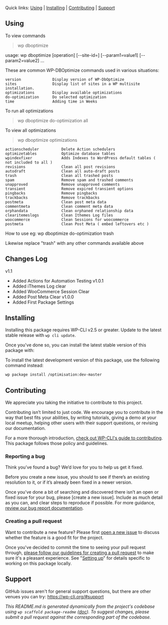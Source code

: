 

Quick links: [Using](#using) | [Installing](#installing) | [Contributing](#contributing) | [Support](#support)

## Using
To view commands

> wp dboptimize

usage: wp dboptimize <command> [operation] [--site-id=<site-id>] [--param1=value1] [--param2=value2] ...

These are common WP-DBOptimize commands used in various situations:

    version              Display version of WP-DbOptimize
    sites                Display list of sites in a WP multisite installation.
    optimizations        Display available optimizations
    do-optimization      Do selected optimization
    time                 Adding time in Weeks

To run all optimizations
> wp dboptimize do-optimization all

To view all optimizations

> wp dboptimize optimizations

    actionscheduler          Delete Action schedulers
    optimizetables           Optimize database tables
    wpindexfixer             Adds Indexes to WordPress default tables ( not included to all )
    revisions                Clean all post revisions
    autodraft                Clean all auto-draft posts
    trash                    Clean all trashed posts
    spam                     Remove spam and trashed comments
    unapproved               Remove unapproved comments
    transient                Remove expired transient options
    pingbacks                Remove pingbacks
    trackbacks               Remove trackbacks
    postmeta                 Clean post meta data
    commentmeta              Clean comment meta data
    orphandata               Clean orphaned relationship data
    clearitemeslogs          Clean Ithemes Log files
    woocommerce              Clean Sessions for woocommerce
    postmeta                 Clean Post Meta ( embed leftovers etc )




How to use
eg:
wp dboptimize do-optimization trash

Likewise replace "trash" with any other commands available above

## Changes Log
v1.1
* Added Actions for Automation Testing
v1.0.1
* Added iThemes Log clear
* Added WooCommerce Session Clear
* Added Post Meta Clear
v1.0.0
* Added First Package Settings

## Installing

Installing this package requires WP-CLI v2.5 or greater. Update to the latest stable release with `wp cli update`.

Once you've done so, you can install the latest stable version of this package with:

To install the latest development version of this package, use the following command instead:

```bash
wp package install /optimisation:dev-master
```

## Contributing

We appreciate you taking the initiative to contribute to this project.

Contributing isn’t limited to just code. We encourage you to contribute in the way that best fits your abilities, by writing tutorials, giving a demo at your local meetup, helping other users with their support questions, or revising our documentation.

For a more thorough introduction, [check out WP-CLI's guide to contributing](https://make.wordpress.org/cli/handbook/contributing/). This package follows those policy and guidelines.

### Reporting a bug

Think you’ve found a bug? We’d love for you to help us get it fixed.

Before you create a new issue, you should to see if there’s an existing resolution to it, or if it’s already been fixed in a newer version.

Once you’ve done a bit of searching and discovered there isn’t an open or fixed issue for your bug, please [create a new issue]. Include as much detail as you can, and clear steps to reproduce if possible. For more guidance, [review our bug report documentation](https://make.wordpress.org/cli/handbook/bug-reports/).

### Creating a pull request

Want to contribute a new feature? Please first [open a new issue](https://github.com/) to discuss whether the feature is a good fit for the project.

Once you've decided to commit the time to seeing your pull request through, [please follow our guidelines for creating a pull request](https://make.wordpress.org/cli/handbook/pull-requests/) to make sure it's a pleasant experience. See "[Setting up](https://make.wordpress.org/cli/handbook/pull-requests/#setting-up)" for details specific to working on this package locally.

## Support

GitHub issues aren't for general support questions, but there are other venues you can try: https://wp-cli.org/#support


*This README.md is generated dynamically from the project's codebase using `wp scaffold package-readme` ([doc](https://github.com/wp-cli/scaffold-package-command#wp-scaffold-package-readme)). To suggest changes, please submit a pull request against the corresponding part of the codebase.*
